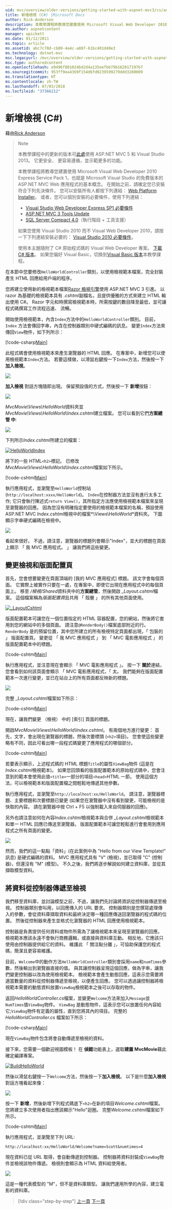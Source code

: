 ```yaml
---
uid: mvc/overview/older-versions/getting-started-with-aspnet-mvc3/cs/adding-a-view
title: 新增檢視 (C#) |Microsoft Docs
author: Rick-Anderson
description: 本教學課程將教導您建置使用 Microsoft Visual Web Developer 2010 Express Service Pack 1，也就是 ASP.NET MVC Web 應用程式的基本概念...
ms.author: aspnetcontent
manager: wpickett
ms.date: 01/12/2011
ms.topic: article
ms.assetid: abc7c78d-cb09-4a4c-a887-61bc401d40e3
ms.technology: dotnet-mvc
msc.legacyurl: /mvc/overview/older-versions/getting-started-with-aspnet-mvc3/cs/adding-a-view
msc.type: authoredcontent
ms.openlocfilehash: e9496f801024bd2d4a135eefbb79b162017197b7
ms.sourcegitcommit: 953ff9ea4369f154d6fd0239599279ddd3280009
ms.translationtype: HT
ms.contentlocale: zh-TW
ms.lasthandoff: 07/03/2018
ms.locfileid: "37366212"
---
```

<a name="adding-a-view-c"></a>新增檢視 (C#)
====================
藉由[Rick Anderson](https://github.com/Rick-Anderson)

> > [!NOTE]
> > 本教學課程中的更新的版本可[此處](../../../getting-started/introduction/getting-started.md)使用 ASP.NET MVC 5 和 Visual Studio 2013。 它更安全、 更容易遵循，並示範更多的功能。
> 
> 
> 本教學課程將教導您建置使用 Microsoft Visual Web Developer 2010 Express Service Pack 1，也就是 Microsoft Visual Studio 的免費版本的 ASP.NET MVC Web 應用程式的基本概念。 在開始之前，請確定您已安裝符合下列先決條件。 您可以安裝所有人都按下列連結： [Web Platform Installer](https://www.microsoft.com/web/gallery/install.aspx?appid=VWD2010SP1Pack)。 或者，您可以個別安裝的必要條件，使用下列連結：
> 
> - [Visual Studio Web Developer Express SP1 必要條件](https://www.microsoft.com/web/gallery/install.aspx?appid=VWD2010SP1Pack)
> - [ASP.NET MVC 3 Tools Update](https://www.microsoft.com/web/gallery/install.aspx?appsxml=&amp;appid=MVC3)
> - [SQL Server Compact 4.0](https://www.microsoft.com/web/gallery/install.aspx?appid=SQLCE;SQLCEVSTools_4_0)（執行階段 + 工具支援）
> 
> 如果您使用 Visual Studio 2010 而不 Visual Web Developer 2010，請按一下下列連結安裝必要的： [Visual Studio 2010 必要條件](https://www.microsoft.com/web/gallery/install.aspx?appsxml=&amp;appid=VS2010SP1Pack)。
> 
> 使用本主題隨附了 C# 原始程式碼的 Visual Web Developer 專案。 [下載 C# 版本](https://code.msdn.microsoft.com/Introduction-to-MVC-3-10d1b098)。 如果您偏好 Visual Basic，切換到[Visual Basic 版本](../vb/intro-to-aspnet-mvc-3.md)本教學課程。


在本節中您要修改`HelloWorldController`類別，以使用檢視範本檔案，完全封裝產生 HTML 回應給用戶端的程序。

您將建立使用新的檢視範本檔案[Razor 檢視引擎](https://weblogs.asp.net/scottgu/archive/2010/07/02/introducing-razor.aspx)使用 ASP.NET MVC 3 引進。 以 razor 為基礎的檢視範本具有 *.cshtml*副檔名，且提供優雅的方式來建立 HTML 輸出使用 C#。 Razor 字元和時撰寫檢視範本時，所需按鍵的數目降至最低，並可讓程式碼撰寫工作流程迅速、 流暢。

開始使用檢視範本，內含`Index`方法中的`HelloWorldController`類別。 目前，`Index` 方法會傳回字串，內含在控制器類別中硬式編碼的訊息。 變更`Index`方法來傳回`View`物件，如下列所示：

[!code-csharp[Main](adding-a-view/samples/sample1.cs)]

此程式碼會使用檢視範本來產生瀏覽器的 HTML 回應。 在專案中，新增您可以使用檢視範本`Index`方法。 若要這樣做，以滑鼠右鍵按一下`Index`方法，然後按一下**加入檢視**。

![](adding-a-view/_static/image1.png)

**加入檢視** 對話方塊隨即出現。 保留預設值的方式，然後按一下 **新增**按鈕：

![](adding-a-view/_static/image2.png)

*MvcMovie\Views\HelloWorld*資料夾並*MvcMovie\Views\HelloWorld\Index.cshtml*建立檔案。 您可以看到它們**方案總管 中**:

![](adding-a-view/_static/image3.png)

下列所示*Index.cshtml*所建立的檔案：

[![HelloWorldIndex](adding-a-view/_static/image5.png)](adding-a-view/_static/image4.png)

將下的一些 HTML`<h2>`標記。 已修改*MvcMovie\Views\HelloWorld\Index.cshtml*檔案如下所示。

[!code-cshtml[Main](adding-a-view/samples/sample2.cshtml)]

執行應用程式，並瀏覽至`HelloWorld`控制站 (`http://localhost:xxxx/HelloWorld`)。 `Index`在控制器方法並沒有進行太多工作; 它只會執行陳述式`return View()`，其所指定方法應使用檢視範本檔案來呈現至瀏覽器的回應。 因為您沒有明確指定要使用的檢視範本檔案的名稱，預設使用 ASP.NET MVC *Index.cshtml*檢視中的檔案*\Views\HelloWorld*資料夾。 下圖顯示字串硬式編碼在檢視中。

![](adding-a-view/_static/image6.png)

看起來很好。 不過，請注意，瀏覽器的標題列會顯示"Index"，並大的標題在頁面上顯示 「 我 MVC 應用程式。 」 讓我們將這些變更。

## <a name="changing-views-and-layout-pages"></a>變更檢視和版面配置頁

首先，您會想要變更在頁面頂端的 [我的 MVC 應用程式] 標題。 該文字會每個頁面。 它實際上被實作只要在一處，在專案中，即使它出現在應用程式中的每個頁面上。 移至 */檢視/Shared*資料夾中的**方案總管**，然後開啟 *\_Layout.cshtml*檔案。 這個檔案稱為*版面配置頁*且共用 「 殼層 」 的所有其他頁面使用。

[![_LayoutCshtml](adding-a-view/_static/image8.png)](adding-a-view/_static/image7.png)

版面配置範本可讓您在一個位置指定的 HTML 容器配置，您的網站，然後將它套用到您的網站中的多個頁面。 請注意`@RenderBody()`檔案底部附近的行。 `RenderBody` 是的預留位置，其中您所建立的所有檢視特定頁面都出現，「 包裝的 」 版面配置頁。 變更從 「 我 MVC 應用程式 」 到 「 MVC 電影應用程式 」 的版面配置範本中的標題。

[!code-cshtml[Main](adding-a-view/samples/sample3.cshtml)]

執行應用程式，並注意現在會顯示 「 MVC 電影應用程式 」。 按一下 **關於**連結，您會看到如何該頁面會顯示 「 MVC 電影應用程式，「 太。 我們能夠在版面配置範本一次進行變更，並已在站台上的所有頁面都反映新的標題。

![](adding-a-view/_static/image9.png)

完整 *\_Layout.cshtml*檔案如下所示：

[!code-cshtml[Main](adding-a-view/samples/sample4.cshtml)]

現在，讓我們變更 （檢視） 中的 [索引] 頁面的標題。

開啟*MvcMovie\Views\HelloWorld\Index.cshtml*。 有兩個地方進行變更： 首先，文字，會出現在瀏覽器的標題，然後次要標頭 (`<h2>`項目)。 您會使這些變更略有不同，因此可看出哪一段程式碼變更了應用程式的哪個部分。

[!code-cshtml[Main](adding-a-view/samples/sample5.cshtml)]

若要表示顯示，上述程式碼的 HTML 標題`Title`的屬性`ViewBag`物件 (這是在*Index.cshtml*檢視範本)。 如果您回頭看的版面配置範本的原始程式碼中，您會注意到的範本會使用此值`<title>`一部分的項目`<head>`HTML 一節。 使用這個方法，可以檢視範本和版面配置檔之間輕鬆地傳遞其他參數。

執行應用程式，並瀏覽至`http://localhost:xx/HelloWorld`。 請注意，瀏覽器標題、主要標題和次要標題已變更 (如果您在瀏覽器中沒有看到變更，可能檢視的是快取的內容。 請在瀏覽器中按 Ctrl + F5 以強制載入來自伺服器的回應)。

另外也請注意如何在內容*Index.cshtml*檢視範本與合併 *\_Layout.cshtml*檢視範本和單一 HTML 回應已傳送至瀏覽器。 版面配置範本可讓您輕鬆進行會套用到應用程式之所有頁面的變更。

![](adding-a-view/_static/image10.png)

然而，我們的這一點點「資料」(在此案例中為 "Hello from our View Template!" 訊息) 是硬式編碼的資料。 MVC 應用程式具有 "V" (檢視)，並已取得 "C" (控制器)，但還沒有 "M" (模型)。 不久之後，我們將逐步解說如何建立資料庫，並從其擷取模型資料。

## <a name="passing-data-from-the-controller-to-the-view"></a>將資料從控制器傳遞至檢視

我們移至資料庫，並討論模型之前，不過，讓我們先討論將資訊從控制器傳遞至檢視。 控制器類別會叫用，以回應傳入的 URL 要求。 控制器類別是您撰寫處理傳入的參數，會從資料庫擷取資料和最終決定哪一種回應傳送回瀏覽器的程式碼的位置。 然後從控制器來產生並格式化瀏覽器的 HTML 回應使用檢視範本。

控制器是負責提供任何資料或物件所需為了讓檢視範本來呈現至瀏覽器的回應。 檢視範本應該永遠不會執行商務邏輯，或直接與資料庫互動。 相反地，它應該只使用由控制器提供給它的資料。 維護此 「 關注點分離 」，可協助保護您的程式碼，簡潔且更容易維護。

目前，`Welcome`中的動作方法`HelloWorldController`類別會採用`name`和`numTimes`參數，然後輸出到瀏覽器直接的值。 與其讓控制器呈現這個回應，做為字串，讓我們變更控制器以改為使用檢視範本。 檢視範本會產生動態回應，這表示您需要將適當數量的資料從控制器傳遞至檢視，以便產生回應。 您可以透過讓控制器將檢視範本需要的動態資料放置`ViewBag`檢視範本之後可以存取的物件。

返回*HelloWorldController.cs*檔案，並變更`Welcome`方法來加入`Message`並`NumTimes`值`ViewBag`物件。 `ViewBag` 是動態物件，這表示您可以放置任何內容給它;`ViewBag`物件有定義的屬性，直到您將其內的項目。 完整的 *HelloWorldController.cs* 檔案如下所示：

[!code-csharp[Main](adding-a-view/samples/sample6.cs)]

現在`ViewBag`物件包含將會自動傳遞至檢視的資料。

接下來，您需要一個歡迎視圖模板！ 在 **偵錯**功能表上，選取**建置 MvcMovie**藉此確定編譯專案。

[![BuildHelloWorld](adding-a-view/_static/image12.png)](adding-a-view/_static/image11.png)

然後以滑鼠右鍵按一下`Welcome`方法，然後按一下**加入檢視**。 以下是什麼**加入檢視**對話方塊看起來像：

![](adding-a-view/_static/image13.png)

按一下 **新增**，然後新增下列程式碼底下`<h2>`在新的項目*Welcome.cshtml*檔案。 您將建立多次使用者指出應該顯示"Hello"迴圈。 完整*Welcome.cshtml*檔案如下所示。

[!code-cshtml[Main](adding-a-view/samples/sample7.cshtml)]

執行應用程式，並瀏覽至下列 URL:

`http://localhost:xx/HelloWorld/Welcome?name=Scott&numtimes=4`

現在資料已從 URL 取得，會自動傳遞到控制器。 控制器將資料封裝成`ViewBag`物件並檢視該物件傳遞。 檢視則會顯示為 HTML 資料給使用者。

![](adding-a-view/_static/image14.png)

這是一種代表模型的 "M"，但不是資料庫類型。 讓我們運用所學的內容，建立電影的資料庫。

> [!div class="step-by-step"]
> [上一頁](adding-a-controller.md)
> [下一頁](adding-a-model.md)
